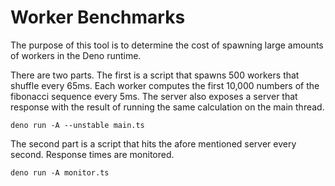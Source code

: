 # Worker Benchmarks

The purpose of this tool is to determine the cost of spawning large amounts of
workers in the Deno runtime.

There are two parts. The first is a script that spawns 500 workers that shuffle
every 65ms. Each worker computes the first 10,000 numbers of the fibonacci
sequence every 5ms. The server also exposes a server that response with the
result of running the same calculation on the main thread.

```shell
deno run -A --unstable main.ts
```

The second part is a script that hits the afore mentioned server every second.
Response times are monitored.

```shell
deno run -A monitor.ts
```
